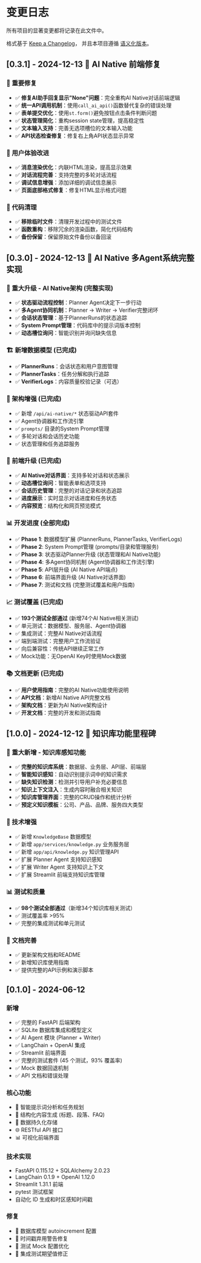 # 变更日志

所有项目的显著变更都将记录在此文件中。

格式基于 [Keep a Changelog](https://keepachangelog.com/zh-CN/1.0.0/)，
并且本项目遵循 [语义化版本](https://semver.org/lang/zh-CN/)。

## [0.3.1] - 2024-12-13 🔧 AI Native 前端修复

### 🐛 重要修复
- ✅ **修复AI助手回复显示"None"问题**：完全重构AI Native对话前端逻辑
- ✅ **统一API调用机制**：使用`call_ai_api()`函数替代复杂的错误处理
- ✅ **表单提交优化**：使用`st.form()`避免按钮点击条件判断问题
- ✅ **状态管理简化**：重构session state管理，提高稳定性
- ✅ **文本输入支持**：完善无选项槽位的文本输入功能
- ✅ **API状态检查修复**：修复右上角API状态显示异常

### 🎨 用户体验改进
- ✅ **消息渲染优化**：内联HTML渲染，提高显示效果
- ✅ **对话流程完善**：支持完整的多轮对话流程
- ✅ **调试信息增强**：添加详细的调试信息展示
- ✅ **页面底部格式修复**：修复HTML显示格式问题

### 🧹 代码清理
- ✅ **移除临时文件**：清理开发过程中的测试文件
- ✅ **函数重构**：移除冗余的渲染函数，简化代码结构
- ✅ **备份保留**：保留原始文件备份以备回滚

## [0.3.0] - 2024-12-13 🚀 AI Native 多Agent系统完整实现

### 🎯 重大升级 - AI Native架构 (完整实现)
- ✅ **状态驱动流程控制**：Planner Agent决定下一步行动
- ✅ **多Agent协同机制**：Planner → Writer → Verifier完整闭环
- ✅ **会话状态管理**：基于PlannerRuns的状态追踪
- ✅ **System Prompt管理**：代码库中的提示词版本控制
- ✅ **动态槽位询问**：智能识别并询问缺失信息

### 🏗 新增数据模型 (已完成)
- ✅ **PlannerRuns**：会话状态和用户意图管理
- ✅ **PlannerTasks**：任务分解和执行追踪
- ✅ **VerifierLogs**：内容质量校验记录（可选）

### 🔧 架构增强 (已完成)
- ✅ 新增 `/api/ai-native/*` 状态驱动API套件
- ✅ Agent协调器和工作流引擎
- ✅ `prompts/` 目录的System Prompt管理
- ✅ 多轮对话和会话历史功能
- ✅ 状态管理和任务追踪服务

### 🎨 前端升级 (已完成)
- ✅ **AI Native对话界面**：支持多轮对话和状态展示
- ✅ **动态槽位询问**：智能表单和选项支持
- ✅ **会话历史管理**：完整的对话记录和状态追踪
- ✅ **进度展示**：实时显示对话进度和任务状态
- ✅ **内容预览**：结构化和网页预览模式

### 📊 开发进度 (全部完成)
- ✅ **Phase 1**: 数据模型扩展 (PlannerRuns, PlannerTasks, VerifierLogs)
- ✅ **Phase 2**: System Prompt管理 (prompts/目录和管理服务)
- ✅ **Phase 3**: 状态驱动Planner升级 (状态管理和AI Native功能)
- ✅ **Phase 4**: 多Agent协同机制 (Agent协调器和工作流引擎)
- ✅ **Phase 5**: API层升级 (AI Native API端点)
- ✅ **Phase 6**: 前端界面升级 (AI Native对话界面)
- ✅ **Phase 7**: 测试和文档 (完整测试覆盖和用户指南)

### 📈 测试覆盖 (已完成)
- ✅ **193个测试全部通过** (新增74个AI Native相关测试)
- ✅ 单元测试：数据模型、服务层、Agent协调器
- ✅ 集成测试：完整AI Native对话流程
- ✅ 端到端测试：完整用户工作流验证
- ✅ 向后兼容性：传统API继续正常工作
- ✅ Mock功能：无OpenAI Key时使用Mock数据

### 📚 文档更新 (已完成)
- ✅ **用户使用指南**：完整的AI Native功能使用说明
- ✅ **API文档**：新增AI Native API完整文档
- ✅ **架构文档**：更新为AI Native架构设计
- ✅ **开发文档**：完整的开发和测试指南

## [1.0.0] - 2024-12-12 🎉 知识库功能里程碑

### 🧠 重大新增 - 知识库感知功能
- ✅ **完整的知识库系统**：数据层、业务层、API层、前端层
- ✅ **智能知识感知**：自动识别提示词中的知识需求
- ✅ **缺失知识检测**：检测并引导用户补充必要信息
- ✅ **知识上下文注入**：生成内容时融合相关知识
- ✅ **知识库管理界面**：完整的CRUD操作和统计分析
- ✅ **预定义知识模板**：公司、产品、品牌、服务四大类型

### 🔧 技术增强
- ✅ 新增 `KnowledgeBase` 数据模型
- ✅ 新增 `app/services/knowledge.py` 业务服务层
- ✅ 新增 `app/api/knowledge.py` 知识管理API
- ✅ 扩展 Planner Agent 支持知识感知
- ✅ 扩展 Writer Agent 支持知识上下文
- ✅ 扩展 Streamlit 前端支持知识库管理

### 📊 测试和质量
- ✅ **98个测试全部通过**（新增34个知识库相关测试）
- ✅ 测试覆盖率 >95%
- ✅ 完整的集成测试和单元测试

### 📖 文档完善
- ✅ 更新架构文档和README
- ✅ 新增知识库使用指南
- ✅ 提供完整的API示例和演示脚本

## [0.1.0] - 2024-06-12

### 新增
- ✅ 完整的 FastAPI 后端架构
- ✅ SQLite 数据库集成和模型定义
- ✅ AI Agent 模块 (Planner + Writer)
- ✅ LangChain + OpenAI 集成
- ✅ Streamlit 前端界面
- ✅ 完整的测试套件 (45 个测试，93% 覆盖率)
- ✅ Mock 数据回退机制
- ✅ API 文档和错误处理

### 核心功能
- 🤖 智能提示词分析和任务规划
- 📝 结构化内容生成 (标题、段落、FAQ)
- 💾 数据持久化存储
- 🌐 RESTful API 接口
- 📊 可视化前端界面

### 技术实现
- FastAPI 0.115.12 + SQLAlchemy 2.0.23
- LangChain 0.1.9 + OpenAI 1.12.0
- Streamlit 1.31.1 前端
- pytest 测试框架
- 自动化 ID 生成和时区感知时间戳

### 修复
- 🔧 数据库模型 autoincrement 配置
- 🔧 时间戳弃用警告修复
- 🔧 测试 Mock 配置优化
- 🔧 集成测试期望值修正